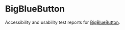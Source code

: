 # BigBlueButton

Accessibility and usability test reports for [BigBlueButton](https://bigbluebutton.org).
